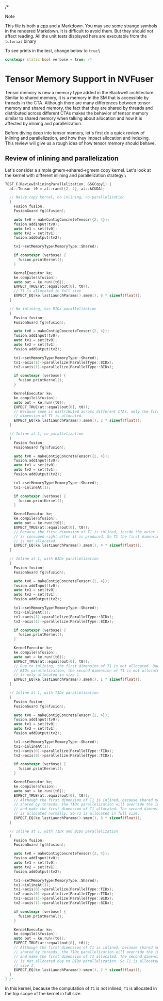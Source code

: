/*
> [!NOTE]
> This file is both a [cpp](../../tests/cpp/tutorial_tmem.cpp) and a Markdown.
> You may see some strange symbols in the rendered Markdown.
> It is difficult to avoid them. But they should not affect reading.
> All the unit tests displayed here are executable from the `tutorial` binary

<!--*/
#pragma GCC diagnostic ignored "-Wcomment"
// clang-format off
/*
 * SPDX-FileCopyrightText: Copyright (c) 2023-present NVIDIA CORPORATION & AFFILIATES.
 * All rights reserved.
 * SPDX-License-Identifier: BSD-3-Clause
 */
// clang-format on
/*-->

To see prints in the test, change below to `true`:<!-- */ //-->\
```cpp
constexpr static bool verbose = true; /*
```

# Tensor Memory Support in NVFuser
<!--*/
#include <gmock/gmock-matchers.h>
#include <gtest/gtest.h>

#include <tests/cpp/utils.h>
#include <tests/cpp/validator.h>

#include <ops/alias.h>

namespace nvfuser {

using ReviewInliningParallelization = NVFuserTest;
using TMemTutorial = BlackwellBase;

/* -->

Tensor memory is new a memory type added in the Blackwell architecture.
Similar to shared memory, it is a memory in the SM that is accessible by threads
in the CTA. Although there are many differences between tensor memory and shared
memory, the fact that they are shared by threads and distributed across
different CTAs makes the behavior of tensor memory similar to shared memory when
talking about allocation and how it is affected by inlining and parallelization.

Before diving deep into tensor memory, let's first do a quick review of inlining
and parallelization, and how they impact allocation and indexing. This review
will give us a rough idea of how tensor memory should behave.

## Review of inlining and parallelization

Let's consider a simple gmem->shared->gmem copy kernel. Let's look at the kernel
with different inlining and parallelization strategy:<!-- */ //-->\
```cpp
TEST_F(ReviewInliningParallelization, GSGCopy1) {
  at::Tensor t0 = at::rand({2, 4}, at::kCUDA);

  // Naive copy kernel, no inlining, no parallelization
  {
    Fusion fusion;
    FusionGuard fg(&fusion);

    auto tv0 = makeContigConcreteTensor({2, 4});
    fusion.addInput(tv0);
    auto tv1 = set(tv0);
    auto tv2 = set(tv1);
    fusion.addOutput(tv2);

    tv1->setMemoryType(MemoryType::Shared);

    if constexpr (verbose) {
      fusion.printKernel();
    }

    KernelExecutor ke;
    ke.compile(&fusion);
    auto out = ke.run({t0});
    EXPECT_TRUE(at::equal(out[0], t0));
    // T1 is allocated in full size
    EXPECT_EQ(ke.lastLaunchParams().smem(), 8 * sizeof(float));
  }

  // No inlining, has BIDx parallelization
  {
    Fusion fusion;
    FusionGuard fg(&fusion);

    auto tv0 = makeContigConcreteTensor({2, 4});
    fusion.addInput(tv0);
    auto tv1 = set(tv0);
    auto tv2 = set(tv1);
    fusion.addOutput(tv2);

    tv1->setMemoryType(MemoryType::Shared);
    tv1->axis(1)->parallelize(ParallelType::BIDx);
    tv2->axis(1)->parallelize(ParallelType::BIDx);

    if constexpr (verbose) {
      fusion.printKernel();
    }

    KernelExecutor ke;
    ke.compile(&fusion);
    auto out = ke.run({t0});
    EXPECT_TRUE(at::equal(out[0], t0));
    // Because smem is distributed across different CTAs, only the first
    // dimension of T1 is allocated.
    EXPECT_EQ(ke.lastLaunchParams().smem(), 2 * sizeof(float));
  }

  // Inline at 1, no parallelization
  {
    Fusion fusion;
    FusionGuard fg(&fusion);

    auto tv0 = makeContigConcreteTensor({2, 4});
    fusion.addInput(tv0);
    auto tv1 = set(tv0);
    auto tv2 = set(tv1);
    fusion.addOutput(tv2);

    tv1->setMemoryType(MemoryType::Shared);
    tv1->inlineAt(1);

    if constexpr (verbose) {
      fusion.printKernel();
    }

    KernelExecutor ke;
    ke.compile(&fusion);
    auto out = ke.run({t0});
    EXPECT_TRUE(at::equal(out[0], t0));
    // Because the first dimension of T1 is inlined, inside the outer loop, T1
    // is consumed right after it is produced. So T1 the first dimension of T1
    // is not allocated.
    EXPECT_EQ(ke.lastLaunchParams().smem(), 4 * sizeof(float));
  }

  // Inline at 1, with BIDx parallelization
  {
    Fusion fusion;
    FusionGuard fg(&fusion);

    auto tv0 = makeContigConcreteTensor({2, 4});
    fusion.addInput(tv0);
    auto tv1 = set(tv0);
    auto tv2 = set(tv1);
    fusion.addOutput(tv2);

    tv1->setMemoryType(MemoryType::Shared);
    tv1->inlineAt(1);
    tv1->axis(1)->parallelize(ParallelType::BIDx);
    tv2->axis(1)->parallelize(ParallelType::BIDx);

    if constexpr (verbose) {
      fusion.printKernel();
    }

    KernelExecutor ke;
    ke.compile(&fusion);
    auto out = ke.run({t0});
    EXPECT_TRUE(at::equal(out[0], t0));
    // Due to inlining, the first dimension of T1 is not allocated. Due to
    // BIDx parallelization, the second dimension of T1 is not allocated. So T1
    // is only allocated in size 1.
    EXPECT_EQ(ke.lastLaunchParams().smem(), 1 * sizeof(float));
  }

  // Inline at 1, with TIDx parallelization
  {
    Fusion fusion;
    FusionGuard fg(&fusion);

    auto tv0 = makeContigConcreteTensor({2, 4});
    fusion.addInput(tv0);
    auto tv1 = set(tv0);
    auto tv2 = set(tv1);
    fusion.addOutput(tv2);

    tv1->setMemoryType(MemoryType::Shared);
    tv1->inlineAt(1);
    tv1->axis(0)->parallelize(ParallelType::TIDx);
    tv2->axis(0)->parallelize(ParallelType::TIDx);

    if constexpr (verbose) {
      fusion.printKernel();
    }

    KernelExecutor ke;
    ke.compile(&fusion);
    auto out = ke.run({t0});
    EXPECT_TRUE(at::equal(out[0], t0));
    // Although the first dimension of T1 is inlined, because shared memory is
    // shared by threads, the TIDx parallelization will override the inlining,
    // and make the first dimension of T1 allocated. The second dimension of T1
    // is allocated normally. So T1 is allocated in full size.
    EXPECT_EQ(ke.lastLaunchParams().smem(), 8 * sizeof(float));
  }

  // Inline at 1, with TIDx and BIDx parallelization
  {
    Fusion fusion;
    FusionGuard fg(&fusion);

    auto tv0 = makeContigConcreteTensor({2, 4});
    fusion.addInput(tv0);
    auto tv1 = set(tv0);
    auto tv2 = set(tv1);
    fusion.addOutput(tv2);

    tv1->setMemoryType(MemoryType::Shared);
    tv1->inlineAt(1);
    tv1->axis(0)->parallelize(ParallelType::TIDx);
    tv2->axis(0)->parallelize(ParallelType::TIDx);
    tv1->axis(1)->parallelize(ParallelType::BIDx);
    tv2->axis(1)->parallelize(ParallelType::BIDx);

    if constexpr (verbose) {
      fusion.printKernel();
    }

    KernelExecutor ke;
    ke.compile(&fusion);
    auto out = ke.run({t0});
    EXPECT_TRUE(at::equal(out[0], t0));
    // Although the first dimension of T1 is inlined, because shared memory is
    // shared by threads, the TIDx parallelization will override the inlining,
    // and make the first dimension of T1 allocated. The second dimension of T1
    // is not allocated due to BIDx parallelization. So T1 is allocated in
    // size 2.
    EXPECT_EQ(ke.lastLaunchParams().smem(), 2 * sizeof(float));
  }
} /*
```

In this kernel, because the computation of `T1` is not inlined, `T1` is
allocated in the top scope of the kernel in full size.

<!-- */
} // namespace nvfuser
// \-->
